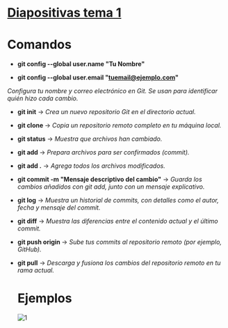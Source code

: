 # [Diapositivas tema 1](https://aula.ndtvirtual.com/inicio/pluginfile.php/19561/mod_resource/content/1/T0%20-%20Git%20%20Github.pdf)

# Comandos

- __git config --global user.name "Tu Nombre"__

- __git config --global user.email "tuemail@ejemplo.com"__

_Configura tu nombre y correo electrónico en Git. Se usan para identificar quién hizo cada cambio._

- __git init__ -> _Crea un nuevo repositorio Git en el directorio actual._
  
- __git clone <url-del-repositorio>__ -> _Copia un repositorio remoto completo en tu máquina local._
  
- __git status__ -> _Muestra que archivos han cambiado._
  
- __git add <archivo>__ -> _Prepara archivos para ser confirmados (commit)._
  
- __git add .__ -> _Agrega todos los archivos modificados._
  
- __git commit -m "Mensaje descriptivo del cambio"__ -> _Guarda los cambios añadidos con git add, junto con un mensaje explicativo._
  
- __git log__ -> _Muestra un historial de commits, con detalles como el autor, fecha y mensaje del commit._
  
- __git diff__ -> _Muestra las diferencias entre el contenido actual y el último commit._
  
- __git push origin <rama>__ -> _Sube tus commits al repositorio remoto (por ejemplo, GitHub)._
  
- __git pull__ -> _Descarga y fusiona los cambios del repositorio remoto en tu rama actual._

  # Ejemplos

  ![1](C:\Users\User\Pictures\Screenshots)



